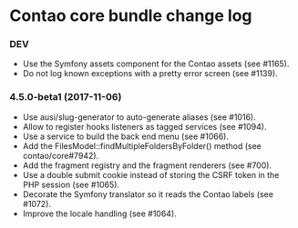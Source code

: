 # Contao core bundle change log

### DEV

 * Use the Symfony assets component for the Contao assets (see #1165).
 * Do not log known exceptions with a pretty error screen (see #1139).

### 4.5.0-beta1 (2017-11-06)

 * Use ausi/slug-generator to auto-generate aliases (see #1016).
 * Allow to register hooks listeners as tagged services (see #1094).
 * Use a service to build the back end menu (see #1066).
 * Add the FilesModel::findMultipleFoldersByFolder() method (see contao/core#7942).
 * Add the fragment registry and the fragment renderers (see #700).
 * Use a double submit cookie instead of storing the CSRF token in the PHP session (see #1065).
 * Decorate the Symfony translator so it reads the Contao labels (see #1072).
 * Improve the locale handling (see #1064).
